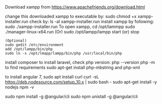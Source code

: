 Download xampp from https://www.apachefriends.org/download.html

change this downloaded xampp to executable by:
	sudo chmod +x xampp-installer.run
check by:
	ls -al xampp-installer.run
install xampp by following:
	sudo ./xampp-installer.run
To open xampp,
 	cd /opt/lammpp
	sudo ./manager-linux-x64.run
(Or)
	sudo /opt/lampp/lampp start (or) stop

	(Optional)
	sudo gedit /etc/environment 
	add /opt/lampp/bin/php
	sudo ln -s /opt/lmapp/lampp/bin/php /usr/local/bin/php

install composer
to install laravel, check php version:
	php --version
	php -m to find requirements
	sudo apt-get install php-mbstring and php-xml


to install angular 7,
sudo apt install curl
curl -sL https://deb.nodesource.com/setup_10.x | sudo bash -
sudo apt-get install -y nodejs
npm -v

sudo npm install -g @angular/cli
sudo npm unistall -g @angular/cli


	





